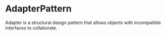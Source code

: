 # AdapterPattern
Adapter is a structural design pattern that allows objects with incompatible interfaces to collaborate.
